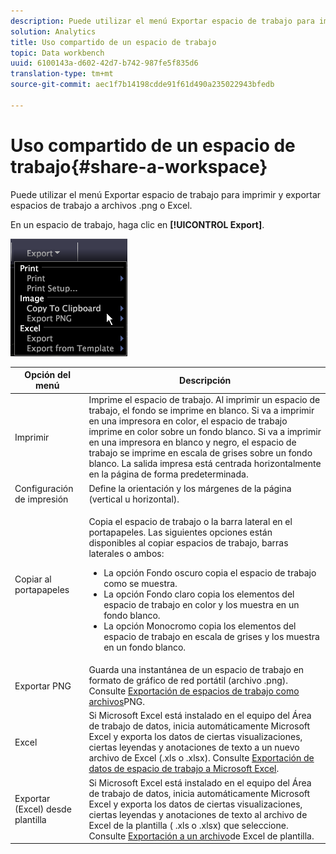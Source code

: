 ```yaml
---
description: Puede utilizar el menú Exportar espacio de trabajo para imprimir y exportar espacios de trabajo a archivos .png o Excel.
solution: Analytics
title: Uso compartido de un espacio de trabajo
topic: Data workbench
uuid: 6100143a-d602-42d7-b742-987fe5f835d6
translation-type: tm+mt
source-git-commit: aec1f7b14198cdde91f61d490a235022943bfedb

---
```



# Uso compartido de un espacio de trabajo{#share-a-workspace}

Puede utilizar el menú Exportar espacio de trabajo para imprimir y exportar espacios de trabajo a archivos .png o Excel.

En un espacio de trabajo, haga clic en **[!UICONTROL Export]**.

![](assets/mnu_export.png)

<table id="table_900D1AB7B08749469DA9544C5D37096F"> 
 <thead> 
  <tr> 
   <th colname="col1" class="entry"> Opción del menú </th> 
   <th colname="col2" class="entry"> Descripción </th> 
  </tr> 
 </thead>
 <tbody> 
  <tr> 
   <td colname="col1"> Imprimir </td> 
   <td colname="col2"> Imprime el espacio de trabajo. Al imprimir un espacio de trabajo, el fondo se imprime en blanco. Si va a imprimir en una impresora en color, el espacio de trabajo imprime en color sobre un fondo blanco. Si va a imprimir en una impresora en blanco y negro, el espacio de trabajo se imprime en escala de grises sobre un fondo blanco. La salida impresa está centrada horizontalmente en la página de forma predeterminada. </td> 
  </tr> 
  <tr> 
   <td colname="col1"> Configuración de impresión </td> 
   <td colname="col2"> Define la orientación y los márgenes de la página (vertical u horizontal). </td> 
  </tr> 
  <tr> 
   <td colname="col1"> Copiar al portapapeles </td> 
   <td colname="col2"> <p>Copia el espacio de trabajo o la barra lateral en el portapapeles. Las siguientes opciones están disponibles al copiar espacios de trabajo, barras laterales o ambos: 
     <ul id="ul_F7338E53385B4AE39FBCF1C3A80276CE"> 
      <li id="li_9A3147A64B1C443AAE2843A5260E3273">La opción Fondo oscuro copia el espacio de trabajo como se muestra. </li> 
      <li id="li_516B6162FDA747CFBB2886E71DF49146">La opción Fondo claro copia los elementos del espacio de trabajo en color y los muestra en un fondo blanco. </li> 
      <li id="li_E0B5E9D31F5948238DEB0D75E235BAE3">La opción Monocromo copia los elementos del espacio de trabajo en escala de grises y los muestra en un fondo blanco. </li> 
     </ul> </p> </td> 
  </tr> 
  <tr> 
   <td colname="col1"> Exportar PNG </td> 
   <td colname="col2">Guarda una instantánea de un espacio de trabajo en formato de gráfico de red portátil (archivo .png). Consulte <a href="../../../home/c-get-started/c-work-worksp/c-ex-wksp.md#section-f9fbe0f0a1c341e2b063cce106cac35e"> Exportación de espacios de trabajo como archivos</a>PNG. </td> 
  </tr> 
  <tr> 
   <td colname="col1"> Excel </td> 
   <td colname="col2"> Si Microsoft Excel está instalado en el equipo del Área de trabajo de datos, inicia automáticamente Microsoft Excel y exporta los datos de ciertas visualizaciones, ciertas leyendas y anotaciones de texto a un nuevo archivo de Excel (.xls o .xlsx). Consulte <a href="../../../home/c-get-started/c-work-worksp/c-ex-wksp.md#section-fe214e3dbc364d2eba3834d62d295acb"> Exportación de datos de espacio de trabajo a Microsoft Excel</a>. </td> 
  </tr> 
  <tr> 
   <td colname="col1"> Exportar (Excel) desde plantilla </td> 
   <td colname="col2"> Si Microsoft Excel está instalado en el equipo del Área de trabajo de datos, inicia automáticamente Microsoft Excel y exporta los datos de ciertas visualizaciones, ciertas leyendas y anotaciones de texto al archivo de Excel de la plantilla (<span class="filepath"> .xls</span> o <span class="filepath"> .xlsx</span>) que seleccione. Consulte <a href="../../../home/c-get-started/c-work-worksp/c-ex-wksp.md#section-814772929ca64cf6b92b89d3fdd02302"> Exportación a un archivo</a>de Excel de plantilla. </td> 
  </tr> 
 </tbody> 
</table>
